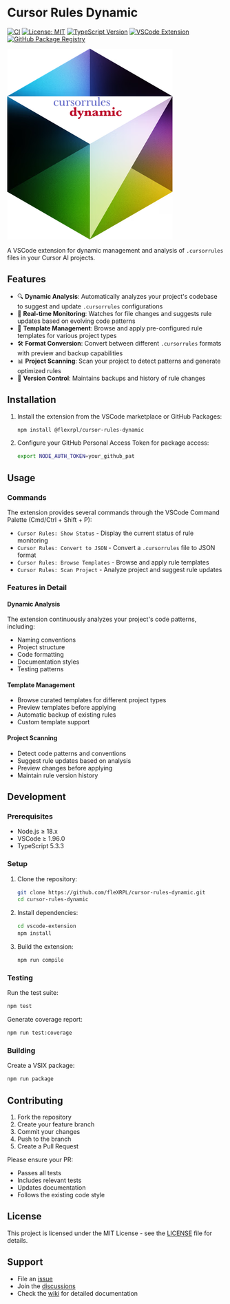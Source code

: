 # Cursor Rules Dynamic

[![CI](https://github.com/fleXRPL/cursor-rules-dynamic/actions/workflows/ci.yml/badge.svg)](https://github.com/fleXRPL/cursor-rules-dynamic/actions/workflows/ci.yml)
[![License: MIT](https://img.shields.io/badge/License-MIT-blue.svg)](https://opensource.org/licenses/MIT)
[![TypeScript Version](https://img.shields.io/badge/typescript-5.3.3-blue)](https://www.typescriptlang.org/)
[![VSCode Extension](https://img.shields.io/badge/vscode-extension-blue.svg)](https://code.visualstudio.com/api)
[![GitHub Package Registry](https://img.shields.io/badge/github-package-green.svg)](https://github.com/features/packages)

![Cursor Rules Dynamic](img/cursorrules-dynamic.tiff)

A VSCode extension for dynamic management and analysis of `.cursorrules` files in your Cursor AI projects.

## Features

- 🔍 **Dynamic Analysis**: Automatically analyzes your project's codebase to suggest and update `.cursorrules` configurations
- 🔄 **Real-time Monitoring**: Watches for file changes and suggests rule updates based on evolving code patterns
- 📝 **Template Management**: Browse and apply pre-configured rule templates for various project types
- 🛠️ **Format Conversion**: Convert between different `.cursorrules` formats with preview and backup capabilities
- 📊 **Project Scanning**: Scan your project to detect patterns and generate optimized rules
- 🔐 **Version Control**: Maintains backups and history of rule changes

## Installation

1. Install the extension from the VSCode marketplace or GitHub Packages:

   ```bash
   npm install @flexrpl/cursor-rules-dynamic
   ```

2. Configure your GitHub Personal Access Token for package access:

   ```bash
   export NODE_AUTH_TOKEN=your_github_pat
   ```

## Usage

### Commands

The extension provides several commands through the VSCode Command Palette (Cmd/Ctrl + Shift + P):

- `Cursor Rules: Show Status` - Display the current status of rule monitoring
- `Cursor Rules: Convert to JSON` - Convert a `.cursorrules` file to JSON format
- `Cursor Rules: Browse Templates` - Browse and apply rule templates
- `Cursor Rules: Scan Project` - Analyze project and suggest rule updates

### Features in Detail

#### Dynamic Analysis

The extension continuously analyzes your project's code patterns, including:

- Naming conventions
- Project structure
- Code formatting
- Documentation styles
- Testing patterns

#### Template Management

- Browse curated templates for different project types
- Preview templates before applying
- Automatic backup of existing rules
- Custom template support

#### Project Scanning

- Detect code patterns and conventions
- Suggest rule updates based on analysis
- Preview changes before applying
- Maintain rule version history

## Development

### Prerequisites

- Node.js ≥ 18.x
- VSCode ≥ 1.96.0
- TypeScript 5.3.3

### Setup

1. Clone the repository:

   ```bash
   git clone https://github.com/fleXRPL/cursor-rules-dynamic.git
   cd cursor-rules-dynamic
   ```

2. Install dependencies:

   ```bash
   cd vscode-extension
   npm install
   ```

3. Build the extension:

   ```bash
   npm run compile
   ```

### Testing

Run the test suite:

```bash
npm test
```

Generate coverage report:

```bash
npm run test:coverage
```

### Building

Create a VSIX package:

```bash
npm run package
```

## Contributing

1. Fork the repository
2. Create your feature branch
3. Commit your changes
4. Push to the branch
5. Create a Pull Request

Please ensure your PR:

- Passes all tests
- Includes relevant tests
- Updates documentation
- Follows the existing code style

## License

This project is licensed under the MIT License - see the [LICENSE](LICENSE) file for details.

## Support

- File an [issue](https://github.com/fleXRPL/cursor-rules-dynamic/issues)
- Join the [discussions](https://github.com/fleXRPL/cursor-rules-dynamic/discussions)
- Check the [wiki](https://github.com/fleXRPL/cursor-rules-dynamic/wiki) for detailed documentation
